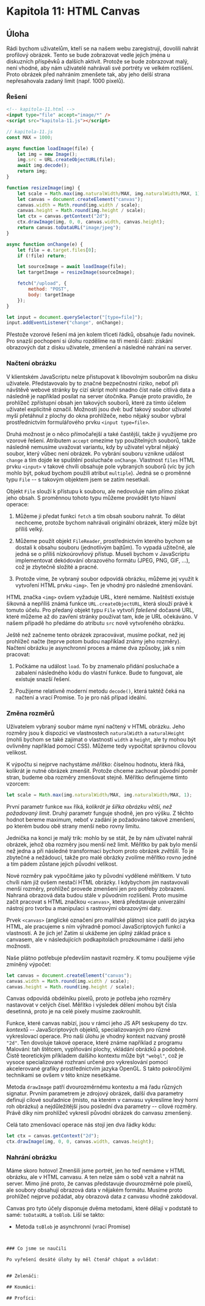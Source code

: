 # Kapitola 11: HTML Canvas

## Úloha

Rádi bychom uživatelům, kteří se na našem webu zaregistrují, dovolili nahrát profilový obrázek. Tento se bude zobrazovat vedle jejich jména u diskuzních příspěvků a dalších aktivit. Protože se bude zobrazovat malý, není vhodné, aby nám uživatelé nahrávali své portréty ve velkém rozlišení. Proto obrázek před nahráním zmenšete tak, aby jeho delší strana nepřesahovala zadaný limit (např. 1000 pixelů).

### Řešení

```html
<!-- kapitola-11.html -->
<input type="file" accept="image/*" />
<script src="kapitola-11.js"></script>
```

```js
// kapitola-11.js
const MAX = 1000;

async function loadImage(file) {
	let img = new Image();
	img.src = URL.createObjectURL(file);
	await img.decode();
	return img;
}

function resizeImage(img) {
	let scale = Math.max(img.naturalWidth/MAX, img.naturalWidth/MAX, 1);
	let canvas = document.createElement("canvas");
	canvas.width = Math.round(img.width / scale);
	canvas.height = Math.round(img.height / scale);
	let ctx = canvas.getContext("2d");
	ctx.drawImage(img, 0, 0, canvas.width, canvas.height);
	return canvas.toDataURL("image/jpeg");
}

async function onChange(e) {
	let file = e.target.files[0];
	if (!file) return;

	let sourceImage = await loadImage(file);
	let targetImage = resizeImage(sourceImage);

	fetch("/upload", {
		method: "POST",
		body: targetImage
	});
}

let input = document.querySelector("[type=file]");
input.addEventListener("change", onChange);
```

Přestože vzorové řešení má jen kolem třiceti řádků, obsahuje řadu novinek. Pro snazší pochopení si úlohu rozdělíme na tři menší části: získání obrazových dat z disku uživatele, zmenšení a následné nahrání na server.

### Načtení obrázku

V klientském JavaScriptu nelze přistupovat k libovolným souborům na disku uživatele. Představovalo by to značné bezpečnostní riziko, neboť při návštěvě webové stránky by cizí skript mohl snadno číst naše citlivá data a následně je například posílat na server útočníka. Panuje proto pravidlo, že prohlížeč zpřístupní obsah jen takových souborů, které za tímto účelem uživatel explicitně označil. Možnosti jsou dvě: buď takový soubor uživatel myší přetáhnul z plochy do okna prohlížeče, nebo nějaký soubor vybral prostřednictvím formulářového prvku `<input type=file>`.

Druhá možnost je o něco přímočařejší a také častější, takže ji využijeme pro vzorové řešení. Atributem `accept` omezíme typ použitelných souborů, takže následně nemusíme uvažovat variantu, kdy by uživatel vybral nějaký soubor, který vůbec není obrázek. Po vybrání souboru vznikne událost `change` a tím dojde ke spuštění posluchače `onChange`. Vlastnost `files` HTML prvku `<input>` v takové chvíli obsahuje pole vybraných souborů (víc by jich mohlo být, pokud bychom použili atribut `multiple`). Jedná se o proměnné typu `File` -- s takovým objektem jsem se zatím nesetkali.

Objekt `File` slouží k přístupu k souboru, ale nedovoluje nám přímo získat jeho obsah. S proměnnou tohoto typu můžeme provádět tyto hlavní operace:

1. Můžeme ji předat funkci `fetch` a tím obsah souboru nahrát. To dělat nechceme, protože bychom nahrávali originální obrázek, který může být příliš velký.

1. Můžeme použít objekt `FileReader`, prostřednictvím kterého bychom se dostali k obsahu souboru (jednotlivým bajtům). To vypadá užitečně, ale jedná se o příliš nízkoúrovňový přístup. Museli bychom v JavaScriptu implementovat dekódování obrazového formátu (JPEG, PNG, GIF, &hellip;), což je zbytečně složité a pracné.

1. Protože víme, že vybraný soubor odpovídá obrázku, můžeme jej využít k vytvoření HTML prvku `<img>`. Ten je vhodný pro následné zmenšování.

HTML značka `<img>` ovšem vyžaduje URL, které nemáme. Naštěstí existuje šikovná a nepříliš známá funkce `URL.createObjectURL`, která slouží právě k tomuto účelu. Pro předaný objekt typu `File` vytvoří *falešené* dočasné URL, které můžeme až do zavření stránky používat tam, kde je URL očekáváno. V našem případě ho předáme do atributu `src` nově vytvořeného obrázku.

Ještě než začneme tento obrázek zpracovávat, musíme počkat, než jej prohlížeč načte (teprve potom budou například známy jeho rozměry). Načtení obrázku je asynchronní proces a máme dva způsoby, jak s ním pracovat:

1. Počkáme na událost `load`. To by znamenalo přidání posluchače a zabalení následného kódu do vlastní funkce. Bude to fungovat, ale existuje snazší řešení.

1. Použijeme relativně moderní metodu `decode()`, která taktéž čeká na načtení a vrací Promise. To je pro náš případ ideální.


### Změna rozměrů

Uživatelem vybraný soubor máme nyní načtený v HTML obrázku. Jeho rozměry jsou k dispozici ve vlastnostech `naturalWidth` a `naturalHeight` (mohli bychom se také zajímat o vlastnosti `width` a `height`, ale ty mohou být ovlivněny například pomocí CSS). Můžeme tedy vypočítat správnou cílovou velikost.

K výpočtu si nejprve nachystáme *měřítko*: číselnou hodnotu, která říká, kolikrát je nutné obrázek zmenšit. Protože chceme zachovat původní poměr stran, budeme oba rozměry zmenšovat stejně. Měřítko definujeme tímto vzorcem:

```js
let scale = Math.max(img.naturalWidth/MAX, img.naturalWidth/MAX, 1);
```

První parametr funkce `max` říká, *kolikrát je šířka obrázku větší, než požadovaný limit*. Druhý parametr funguje shodně, jen pro výšku. Z těchto hodnot bereme maximum, neboť v zadání je požadováno takové zmenšení, po kterém budou obě strany menší nebo rovny limitu.

Jednička na konci je malý trik: mohlo by se stát, že by nám uživatel nahrál obrázek, jehož oba rozměry jsou menší než limit. Měřítko by pak bylo menší než jedna a při následné transformaci bychom proto obrázek *zvětšili*. To je zbytečné a nežádoucí, takže pro malé obrázky zvolíme měřítko rovno jedné a tím pádem zůstane jejich původní velikost.

Nové rozměry pak vypočítáme jako ty původní vydělené měřítkem. V tuto chvíli nám již ovšem nestačí HTML obrázky. I kdybychom jim nastavovali menší rozměry, prohlížeč provede zmenšení jen pro potřeby zobrazení. Nahraná obrazová data budou stále v původním rozlišení. Proto musíme začít pracovat s HTML značkou `<canvas>`, která představuje univerzální nástroj pro tvorbu a manipulaci s rastrovými obrazovými daty.

Prvek `<canvas>` (anglické označení pro malířské plátno) sice patří do jazyka HTML, ale pracujeme s ním výhradně pomocí JavaScriptových funkcí a vlastností. A že jich je! Zatím si ukážeme jen úplný základ práce s canvasem, ale v následujících podkapitolách prozkoumáme i další jeho možnosti.

Naše plátno potřebuje především nastavit rozměry. K tomu použijeme výše zmíněný výpočet:

```js
let canvas = document.createElement("canvas");
canvas.width = Math.round(img.width / scale);
canvas.height = Math.round(img.height / scale);
```

Canvas odpovídá obdélníku pixelů, proto je potřeba jeho rozměry nastavovat v celých čísel. Měřítko i výsledek dělení mohou být čísla desetinná, proto je na celé pixely musíme zaokrouhlit.

Funkce, které canvas nabízí, jsou v rámci jeho JS API seskupeny do tzv. *kontextů* -- JavaScriptových objektů, specializovaných pro různé vykreslovací operace. Pro naši úlohu je vhodný kontext nazvaný prostě `"2d"`. Ten dovoluje takové operace, které známe například z programu Malování: tah štětcem, vyplňování plochy, vkládání obrázků a podobně. Čistě teoretickým příkladem dalšího kontextu může být `"webgl"`, což je vysoce specializované rozhraní určené pro vykreslování pomocí akcelerované grafiky prostřednictvím jazyka OpenGL. S takto pokročilými technikami se ovšem v této knize nesetkáme.

Metoda `drawImage` patří dvourozměrnému kontextu a má řadu různých signatur. Prvním parametrem je zdrojový obrázek, další dva parametry definují cílové souřadnice (místo, na kterém v canvasu vykreslíme levý horní roh obrázku) a nejdůležitější jsou poslední dva parametry -- cílové rozměry. Právě díky nim prohlížeč vykreslí původní obrázek do canvasu zmenšený.

Celá tato zmenšovací operace nás stojí jen dva řádky kódu:

```js
let ctx = canvas.getContext("2d");
ctx.drawImage(img, 0, 0, canvas.width, canvas.height);
```


### Nahrání obrázku

Máme skoro hotovo! Zmenšili jsme portrét, jen ho teď nemáme v HTML obrázku, ale v HTML canvasu. A ten nelze sám o sobě vzít a nahrát na server. Mimo jiné proto, že canvas představuje dvourozměrné pole pixelů, ale soubory obsahují obrazová data v nějakém formátu. Musíme proto prohlížeč nejprve požádat, aby obrazová data z canvasu vhodně zakódoval.

Canvas pro tyto účely disponuje dvěma metodami, které dělají v podstatě to samé: `toDataURL` a `toBlob`. Liší se takto:

- Metoda `toBlob` je asynchronní (vrací Promise)

```js


### Co jsme se naučili

Po vyřešení desáté úlohy by měl čtenář chápat a ovládat:


## Zelenáči:

## Koumáci:

## Profíci:


